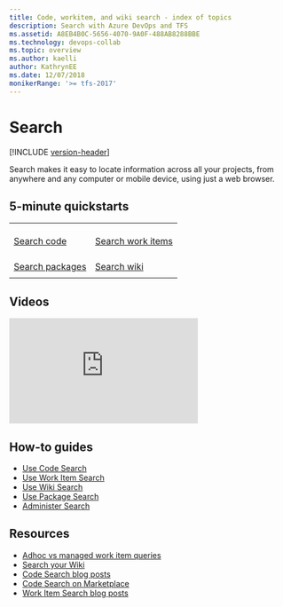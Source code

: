 ```yaml
---
title: Code, workitem, and wiki search - index of topics
description: Search with Azure DevOps and TFS
ms.assetid: A8EB4B0C-5656-4070-9A0F-488AB8288BBE
ms.technology: devops-collab
ms.topic: overview
ms.author: kaelli
author: KathrynEE
ms.date: 12/07/2018
monikerRange: '>= tfs-2017'
---
```


# Search

[!INCLUDE [version-header](../../includes/version-tfs-2017-through-vsts.md)]

Search makes it easy to locate information across all your projects, from anywhere and any computer or mobile device,
using just a web browser.

## 5-minute quickstarts

|                                                     |                                                |
| --------------------------------------------------- | ---------------------------------------------- |
| <br />[Search code](code-search.md)                 | <br />[Search work items](work-item-search.md) |
| <br />[Search packages](advanced-package-syntax.md) | <br />[Search wiki](../wiki/search-wiki.md)    |
|                                                     |                                                |

## Videos

<iframe src="https://channel9.msdn.com/Events/Visual-Studio/Connect-event-2015/500/player" width="340" height="190" allowFullScreen="true" frameBorder="0"></iframe>

## How-to guides

- [Use Code Search](advanced-code-search-syntax.md)
- [Use Work Item Search](advanced-work-item-search-syntax.md)
- [Use Wiki Search](../wiki/search-wiki.md)
- [Use Package Search](advanced-package-syntax.md)
- [Administer Search](administration.md)

## Resources

- [Adhoc vs managed work item queries](../../boards/queries/adhoc-vs-managed-queries.md?toc=/azure/devops/project/search/toc.json&bc=/azure/devops/project/search/breadcrumb/toc.json)
- [Search your Wiki](https://blogs.msdn.microsoft.com/devops/2017/12/01/announcing-public-preview-of-wiki-search/)
- [Code Search blog posts](https://devblogs.microsoft.com/devops/?s=code+search&submit=%EE%9C%A1)
- [Code Search on Marketplace](https://marketplace.visualstudio.com/items?itemName=ms.vss-code-search)
- [Work Item Search blog posts](https://devblogs.microsoft.com/devops/?s=work+item+search&submit=%EE%9C%A1)
